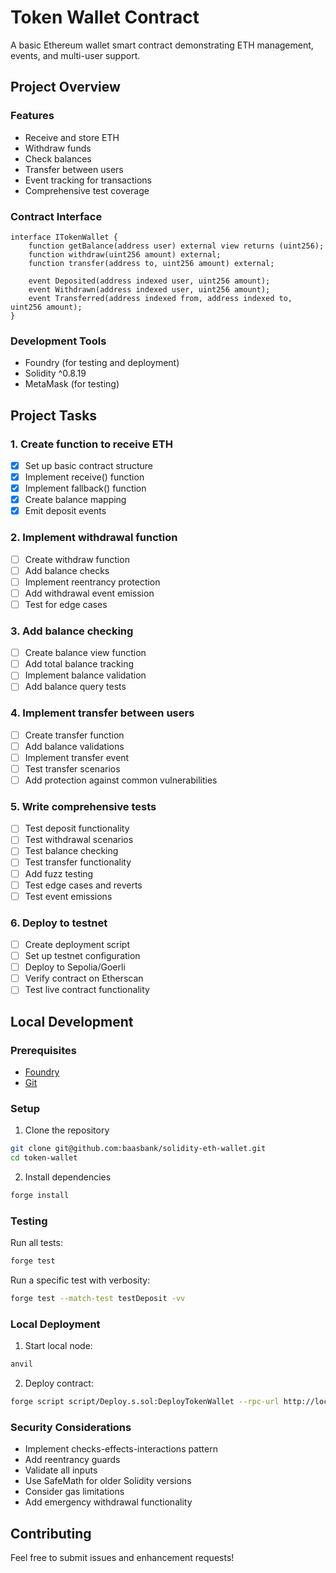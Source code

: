 # Token Wallet Contract

A basic Ethereum wallet smart contract demonstrating ETH management, events, and multi-user support.

## Project Overview

### Features
- Receive and store ETH
- Withdraw funds
- Check balances
- Transfer between users
- Event tracking for transactions
- Comprehensive test coverage

### Contract Interface
```solidity
interface ITokenWallet {
    function getBalance(address user) external view returns (uint256);
    function withdraw(uint256 amount) external;
    function transfer(address to, uint256 amount) external;
    
    event Deposited(address indexed user, uint256 amount);
    event Withdrawn(address indexed user, uint256 amount);
    event Transferred(address indexed from, address indexed to, uint256 amount);
}
```

### Development Tools
- Foundry (for testing and deployment)
- Solidity ^0.8.19
- MetaMask (for testing)

## Project Tasks

### 1. Create function to receive ETH
- [x] Set up basic contract structure
- [x] Implement receive() function
- [x] Implement fallback() function
- [x] Create balance mapping
- [x] Emit deposit events

### 2. Implement withdrawal function
- [ ] Create withdraw function
- [ ] Add balance checks
- [ ] Implement reentrancy protection
- [ ] Add withdrawal event emission
- [ ] Test for edge cases

### 3. Add balance checking
- [ ] Create balance view function
- [ ] Add total balance tracking
- [ ] Implement balance validation
- [ ] Add balance query tests

### 4. Implement transfer between users
- [ ] Create transfer function
- [ ] Add balance validations
- [ ] Implement transfer event
- [ ] Test transfer scenarios
- [ ] Add protection against common vulnerabilities

### 5. Write comprehensive tests
- [ ] Test deposit functionality
- [ ] Test withdrawal scenarios
- [ ] Test balance checking
- [ ] Test transfer functionality
- [ ] Add fuzz testing
- [ ] Test edge cases and reverts
- [ ] Test event emissions

### 6. Deploy to testnet
- [ ] Create deployment script
- [ ] Set up testnet configuration
- [ ] Deploy to Sepolia/Goerli
- [ ] Verify contract on Etherscan
- [ ] Test live contract functionality

## Local Development

### Prerequisites
- [Foundry](https://book.getfoundry.sh/getting-started/installation)
- [Git](https://git-scm.com/downloads)

### Setup
1. Clone the repository
```bash
git clone git@github.com:baasbank/solidity-eth-wallet.git
cd token-wallet
```

2. Install dependencies
```bash
forge install
```

### Testing
Run all tests:
```bash
forge test
```

Run a specific test with verbosity:
```bash
forge test --match-test testDeposit -vv
```

### Local Deployment
1. Start local node:
```bash
anvil
```

2. Deploy contract:
```bash
forge script script/Deploy.s.sol:DeployTokenWallet --rpc-url http://localhost:8545 --private-key $PRIVATE_KEY --broadcast
```

### Security Considerations
- Implement checks-effects-interactions pattern
- Add reentrancy guards
- Validate all inputs
- Use SafeMath for older Solidity versions
- Consider gas limitations
- Add emergency withdrawal functionality

## Contributing
Feel free to submit issues and enhancement requests!
